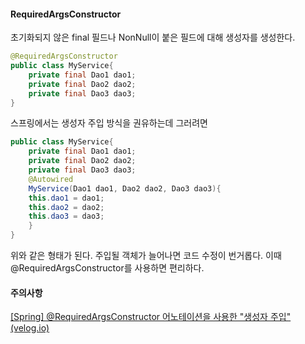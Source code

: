 #### RequiredArgsConstructor
초기화되지 않은 final 필드나 NonNull이 붙은 필드에 대해 생성자를 생성한다.

```java
@RequiredArgsConstructor
public class MyService{
	private final Dao1 dao1;
	private final Dao2 dao2;
	private final Dao3 dao3;
}
```

스프링에서는 생성자 주입 방식을 권유하는데
그러려면
```java
public class MyService{
	private final Dao1 dao1;
	private final Dao2 dao2;
	private final Dao3 dao3;
	@Autowired
	MyService(Dao1 dao1, Dao2 dao2, Dao3 dao3){
	this.dao1 = dao1;
	this.dao2 = dao2;
	this.dao3 = dao3;
	}
}
```
위와 같은 형태가 된다.
주입될 객체가 늘어나면 코드 수정이 번거롭다.
이때 @RequiredArgsConstructor를 사용하면 편리하다.


#### 주의사항

[[Spring] @RequiredArgsConstructor 어노테이션을 사용한 "생성자 주입" (velog.io)](https://velog.io/@developerjun0615/Spring-RequiredArgsConstructor-%EC%96%B4%EB%85%B8%ED%85%8C%EC%9D%B4%EC%85%98%EC%9D%84-%EC%82%AC%EC%9A%A9%ED%95%9C-%EC%83%9D%EC%84%B1%EC%9E%90-%EC%A3%BC%EC%9E%85)

